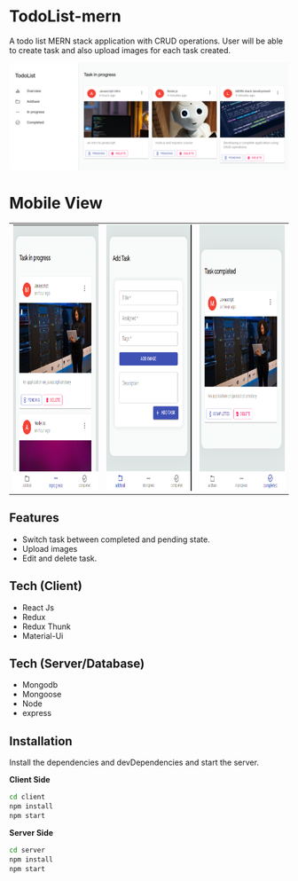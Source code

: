 # TodoList-mern

A todo list MERN stack application with CRUD operations. User will be able to create task and also upload images for each task created.

![alt text](https://github.com/lux22/todoList-mern/blob/main/client/tasklist.png?raw=true)

# Mobile View

<table>
  <tr>
    <td><img src="client/scr-1.png?raw=true" width=270 height=480></td>
    <td><img src="client/scr-2.png?raw=true" width=270 height=480></td>
    <td><img src="client/scr-3.png?raw=true" width=270 height=480></td>
  </tr>
 </table>

## Features

- Switch task between completed and pending state.
- Upload images
- Edit and delete task.

## Tech (Client)

- React Js
- Redux
- Redux Thunk
- Material-Ui

## Tech (Server/Database)

- Mongodb
- Mongoose
- Node
- express

## Installation

Install the dependencies and devDependencies and start the server.

**Client Side**

```sh
cd client
npm install
npm start
```

**Server Side**

```sh
cd server
npm install
npm start
```
